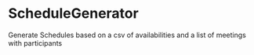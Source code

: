 # ScheduleGenerator
 Generate Schedules based on a csv of availabilities and a list of meetings with participants
